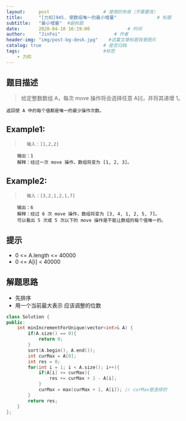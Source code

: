 ```yaml
---
layout:     post                    # 使用的布局（不需要改） 
title:      "[力扣]945. 使数组唯一的最小增量"               # 标题  
subtitle:   "最小增量"  #副标题 
date:       2020-04-10 16:19:00              # 时间 
author:     "JinFei"                    # 作者 
header-img: "img/post-bg-desk.jpg"    #这篇文章标题背景图片 
catalog: true                       # 是否归档 
tags:                               #标签     
    - 力扣
---
```


## 题目描述
>   给定整数数组 A，每次 move 操作将会选择任意 A[i]，并将其递增 1。

    返回使 A 中的每个值都是唯一的最少操作次数。


## Example1:
 
>       输入：[1,2,2]
        输出：1
        解释：经过一次 move 操作，数组将变为 [1, 2, 3]。

## Example2:
 
>       输入：[3,2,1,2,1,7]
        输出：6
        解释：经过 6 次 move 操作，数组将变为 [3, 4, 1, 2, 5, 7]。
        可以看出 5 次或 5 次以下的 move 操作是不能让数组的每个值唯一的。

## 提示
- 0 <= A.length <= 40000
- 0 <= A[i] < 40000


## 解题思路
- 先排序
- 用一个当前最大表示 应该调整的位数



```C++
class Solution {
public:
    int minIncrementForUnique(vector<int>& A) {
        if(A.size() == 0){
            return 0;
        }
        sort(A.begin(), A.end());
        int curMax = A[0];
        int res = 0;
        for(int i = 1; i < A.size(); i++){
            if(A[i] <= curMax){
                res += curMax + 1 - A[i];
            }
            curMax = max(curMax + 1, A[i]); // curMax是连续的
        }
        return res;
    }
};
```
